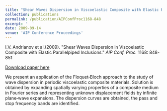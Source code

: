 ```yaml
---
title: "Shear Waves Dispersion in Viscoelastic Composite with Elastic Parallelpiped Inclusions"
collection: publications
permalink: /publication/AIPConfProc1168-848
excerpt: '  '
date: 2009-09-14
venue: 'AIP Conference Proceedings'
---
```


I.V. Andrianov et al.(2009). &quot;Shear Waves Dispersion in Viscoelastic Composite with Elastic Parallelpiped Inclusions.&quot; <i>AIP Conf. Proc.</i> 1168: 848-851

[Download paper here](http://dx.doi.org/10.1063/1.3241611)

We present an application of the Floquet‐Bloch approach to the study of wave dispersion in periodic viscoelastic composite materials. Solution is obtained by expanding spatially varying properties of a composite medium in Fourier series and representing unknown displacement fields by infinite plane‐wave expansions. The dispersion curves are obtained, the pass and stop frequency bands are identified.
